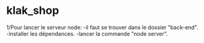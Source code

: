 # klak_shop

1/Pour lancer le serveur node:
-il faut se trouver dans le dossier "back-end".
-ìnstaller les dépendances.
-lancer la commande "node server".